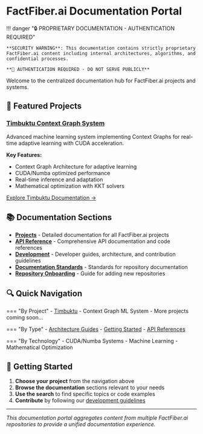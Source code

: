 # FactFiber.ai Documentation Portal

!!! danger "🔒 PROPRIETARY DOCUMENTATION - AUTHENTICATION REQUIRED"

    **SECURITY WARNING**: This documentation contains strictly proprietary
    FactFiber.ai content including internal architectures, algorithms, and
    confidential processes.

    **🚨 AUTHENTICATION REQUIRED - DO NOT SERVE PUBLICLY**

Welcome to the centralized documentation hub for FactFiber.ai projects and
systems.

## 🚀 **Featured Projects**

### [Timbuktu Context Graph System](projects/timbuktu/)

Advanced machine learning system implementing Context Graphs for real-time
adaptive learning with CUDA acceleration.

**Key Features:**

- Context Graph Architecture for adaptive learning
- CUDA/Numba optimized performance
- Real-time inference and adaptation
- Mathematical optimization with KKT solvers

[Explore Timbuktu Documentation →](projects/timbuktu/)

## 📚 **Documentation Sections**

- **[Projects](projects/)** - Detailed documentation for all FactFiber.ai projects
- **[API Reference](api/)** - Comprehensive API documentation and code references
- **[Development](dev/)** - Developer guides, architecture, and contribution guidelines
- **[Documentation Standards](guide/documentation_standards.md)** - Standards
  for repository documentation
- **[Repository Onboarding](guide/repository_onboarding.md)** - Guide for
  adding new repositories

## 🔍 **Quick Navigation**

=== "By Project"
    - [Timbuktu](projects/timbuktu/) - Context Graph ML System
    - More projects coming soon...

=== "By Type"
    - [Architecture Guides](dev/architecture/)
    - [Getting Started](dev/getting-started/)
    - [API References](api/)

=== "By Technology"
    - CUDA/Numba Systems
    - Machine Learning
    - Mathematical Optimization

## 🎯 **Getting Started**

1. **Choose your project** from the navigation above
2. **Browse the documentation** sections relevant to your needs
3. **Use the search** to find specific topics or code examples
4. **Contribute** by following our [development guidelines](dev/contributing/)

---

*This documentation portal aggregates content from multiple FactFiber.ai
repositories to provide a unified documentation experience.*
